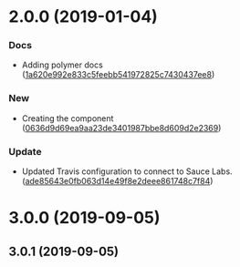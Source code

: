 <a name="2.0.0"></a>
# 2.0.0 (2019-01-04)


### Docs

* Adding polymer docs ([1a620e992e833c5feebb541972825c7430437ee8](https://github.com/advanced-rest-client/saved-list-mixin/commit/1a620e992e833c5feebb541972825c7430437ee8))

### New

* Creating the component ([0636d9d69ea9aa23de3401987bbe8d609d2e2369](https://github.com/advanced-rest-client/saved-list-mixin/commit/0636d9d69ea9aa23de3401987bbe8d609d2e2369))

### Update

* Updated Travis configuration to connect to Sauce Labs. ([ade85643e0fb063d14e49f8e2deee861748c7f84](https://github.com/advanced-rest-client/saved-list-mixin/commit/ade85643e0fb063d14e49f8e2deee861748c7f84))



# 3.0.0 (2019-09-05)



## 3.0.1 (2019-09-05)



